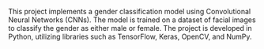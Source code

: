 This project implements a gender classification model using Convolutional Neural Networks (CNNs). The model is trained on a dataset of facial images to classify the gender as either male or female. The project is developed in Python, utilizing libraries such as TensorFlow, Keras, OpenCV, and NumPy.
